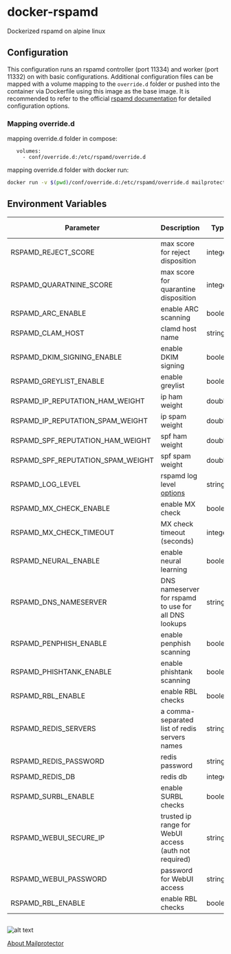 # docker-rspamd
Dockerized rspamd on alpine linux

## Configuration
This configuration runs an rspamd controller (port 11334) and worker (port 11332) on with basic configurations. Additional configuration files can be mapped with a volume mapping to the `override.d` folder or pushed into the container via Dockerfile using this image as the base image. It is recommended to refer to the official [rspamd documentation](https://rspamd.com/doc/configuration/index.html) for detailed configuration options.

### Mapping override.d
mapping override.d folder in compose:
```
   volumes:
     - conf/override.d:/etc/rspamd/override.d
```

mapping override.d folder with docker run:
```bash
docker run -v $(pwd)/conf/override.d:/etc/rspamd/override.d mailprotector/rspamd:latest
```

## Environment Variables

| Parameter                         | Description                                                                   | Type    | Default Value |
| --------------------------------- | ----------------------------------------------------------------------------- | ------- | ------------- |
| RSPAMD_REJECT_SCORE               | max score for reject disposition                                              | integer | 12            |
| RSPAMD_QUARATNINE_SCORE           | max score for quarantine disposition                                          | integer | 6             |
| RSPAMD_ARC_ENABLE                 | enable ARC scanning                                                           | boolean | false         |
| RSPAMD_CLAM_HOST                  | clamd host name                                                               | string  | false         |
| RSPAMD_DKIM_SIGNING_ENABLE        | enable DKIM signing                                                           | boolean | false         |
| RSPAMD_GREYLIST_ENABLE            | enable greylist                                                               | boolean | false         |
| RSPAMD_IP_REPUTATION_HAM_WEIGHT   | ip ham weight                                                                 | double  | 1.0           |
| RSPAMD_IP_REPUTATION_SPAM_WEIGHT  | ip spam weight                                                                | double  | 4.0           |
| RSPAMD_SPF_REPUTATION_HAM_WEIGHT  | spf ham weight                                                                | double  | 1.0           |
| RSPAMD_SPF_REPUTATION_SPAM_WEIGHT | spf spam weight                                                               | double  | 2.0           |
| RSPAMD_LOG_LEVEL                  | rspamd log level [options](https://rspamd.com/doc/configuration/logging.html) | string  | info          |
| RSPAMD_MX_CHECK_ENABLE            | enable MX check                                                               | boolean | true          |
| RSPAMD_MX_CHECK_TIMEOUT           | MX check timeout (seconds)                                                    | integer | 10            |
| RSPAMD_NEURAL_ENABLE              | enable neural learning                                                        | boolean | false         |
| RSPAMD_DNS_NAMESERVER             | DNS nameserver for rspamd to use for all DNS lookups                          | string  | localhost     |
| RSPAMD_PENPHISH_ENABLE            | enable penphish scanning                                                      | boolean | true          |
| RSPAMD_PHISHTANK_ENABLE           | enable phishtank scanning                                                     | boolean | true          |
| RSPAMD_RBL_ENABLE                 | enable RBL checks                                                             | boolean | false         |
| RSPAMD_REDIS_SERVERS              | a comma-separated list of redis servers names                                 | string  | redis         |
| RSPAMD_REDIS_PASSWORD             | redis password                                                                | string  | n/a (unset)   |
| RSPAMD_REDIS_DB                   | redis db                                                                      | integer | 0             |
| RSPAMD_SURBL_ENABLE               | enable SURBL checks                                                           | boolean | true          |
| RSPAMD_WEBUI_SECURE_IP            | trusted ip range for WebUI access (auth not required)                         | string  | 127.0.0.1/32  |
| RSPAMD_WEBUI_PASSWORD             | password for WebUI access                                                     | string  | n/a (unset)   |
| RSPAMD_RBL_ENABLE                 | enable RBL checks                                                             | boolean | false         |

##

![alt text](https://i1.wp.com/mailprotector.com/wp-content/uploads/2020/03/cropped-logo-2x.png)

[About Mailprotector](https://mailprotector.com/about-mailprotector)